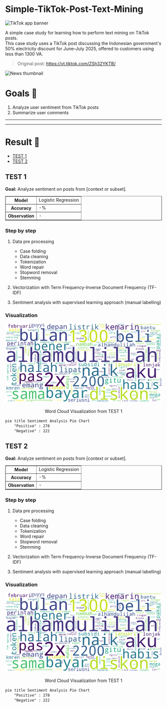 # Simple-TikTok-Post-Text-Mining

![TikTok app banner](https://github.com/user-attachments/assets/c61d5ebf-7da9-438d-a7a1-9abb1f60bbb2)

A simple case study for learning how to perform text mining on TikTok posts.  
This case study uses a TikTok post discussing the Indonesian government's 50% electricity discount for June–July 2025, offered to customers using less than 1300 VA.  

> Original post: https://vt.tiktok.com/ZSh32YKTB/ 

![News thumbnail](https://github.com/user-attachments/assets/3bd68a1e-1a0e-4bc5-982b-ba0ad432522f)



# Goals 🎯

1. Analyze user sentiment from TikTok posts
2. Summarize user comments

---
---

# Result 📝

- [TEST 1](#test-1)
- [TEST 2](#test-2)


## TEST 1

**Goal:** Analyze sentiment on posts from [context or subset].

<table border="1" style="width: 100%">
  <tr>
    <th>Model</th>
    <td>Logistic Regression</td>
  </tr>
  <tr>
    <th>Accuracy</th>
    <td>-%</td>
  </tr>
  <tr>
    <th>Observation</th>
    <td>-</td>
  </tr>
</table>

### Step by step

1. Data pre processing

    - Case folding
    - Data cleaning
    - Tokenization
    - Word repair
    - Stopword removal
    - Stemming

2. Vectorization with  Term Frequency-Inverse Document Frequency (TF-IDF)
3. Sentiment analysis with supervised learning approach (manual labelling)

### Visualization

![Word Cloud Visualization from TEST 1](img/word-cloud-2025-05-26_01-39-11.png)
<sub><p align="center">Word Cloud Visualization from TEST 1</p></sub>

```mermaid
pie title Sentiment Analysis Pie Chart
    "Positive" : 278
    "Negative" : 222
```

## TEST 2

**Goal:** Analyze sentiment on posts from [context or subset].

<table border="1" style="width: 100%">
  <tr>
    <th>Model</th>
    <td>Logistic Regression</td>
  </tr>
  <tr>
    <th>Accuracy</th>
    <td>-%</td>
  </tr>
  <tr>
    <th>Observation</th>
    <td>-</td>
  </tr>
</table>

### Step by step

1. Data pre processing

    - Case folding
    - Data cleaning
    - Tokenization
    - Word repair
    - Stopword removal
    - Stemming

2. Vectorization with  Term Frequency-Inverse Document Frequency (TF-IDF)
3. Sentiment analysis with supervised learning approach (manual labelling)

### Visualization

![Word Cloud Visualization from TEST 1](img/word-cloud-2025-05-26_01-39-11.png)
<sub><p align="center">Word Cloud Visualization from TEST 1</p></sub>

```mermaid
pie title Sentiment Analysis Pie Chart
    "Positive" : 278
    "Negative" : 222
```
